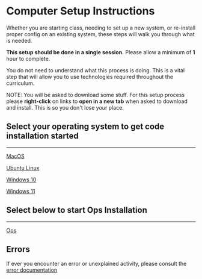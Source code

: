 # Computer Setup Instructions

Whether you are starting class, needing to set up a new system, or re-install proper config on an existing system, these steps will walk you through what is needed.

**This setup should be done in a single session.**  Please allow a minimum of **1** hour to complete.

You do not need to understand what this process is doing. This is a vital step that will allow you to use technologies required throughout the curriculum.

NOTE: You will be asked to download some stuff.  For this setup process please **right-click** on links to **open in a new tab** when asked to download and install.  This is so you don't lose your place.



## Select your operating system to get code installation started

---

[MacOS](./system-setup/README.md)

[Ubuntu Linux](./system-setup/README.md)

[Windows 10](./windows/windows-10.md)

[Windows 11](./windows/windows-11.md)

## Select below to start Ops Installation

---

[Ops](./ops-setup/1-network.md)

## Errors

If ever you encounter an error or unexplained activity, please consult the [error documentation](./error/error.md)
